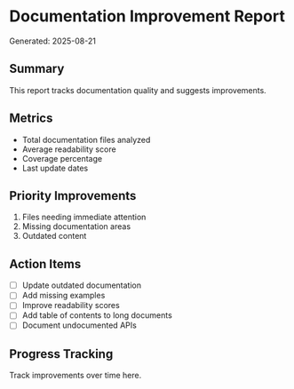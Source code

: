 # Documentation Improvement Report
Generated: 2025-08-21

## Summary
This report tracks documentation quality and suggests improvements.

## Metrics
- Total documentation files analyzed
- Average readability score
- Coverage percentage
- Last update dates

## Priority Improvements
1. Files needing immediate attention
2. Missing documentation areas
3. Outdated content

## Action Items
- [ ] Update outdated documentation
- [ ] Add missing examples
- [ ] Improve readability scores
- [ ] Add table of contents to long documents
- [ ] Document undocumented APIs

## Progress Tracking
Track improvements over time here.
